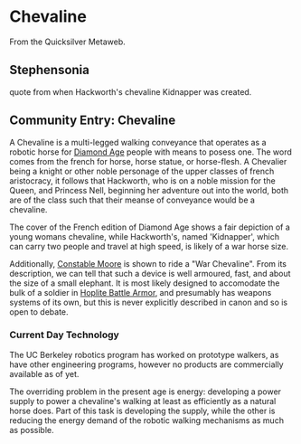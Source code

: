 
# Chevaline

From the Quicksilver Metaweb.

## Stephensonia



quote from when Hackworth's chevaline Kidnapper was created.

## Community Entry: Chevaline



A Chevaline is a multi-legged walking conveyance that operates as a robotic horse for [Diamond Age](/diamond-age) people with means to posess one. The word comes from the french for horse, horse statue, or horse-flesh. A Chevalier being a knight or other noble personage of the upper classes of french aristocracy, it follows that Hackworth, who is on a noble mission for the Queen, and Princess Nell, beginning her adventure out into the world, both are of the class such that their meanse of conveyance would be a chevaline.

The cover of the French edition of Diamond Age shows a fair depiction of a young womans chevaline, while Hackworth's, named 'Kidnapper', which can carry two people and travel at high speed, is likely of a war horse size.

Additionally, [Constable Moore](/constable-moore) is shown to ride a "War Chevaline". From its description, we can tell that such a device is well armoured, fast, and about the size of a small elephant. It is most likely designed to accomodate the bulk of a soldier in [Hoplite Battle Armor](/hoplite-battle-armor), and presumably has weapons systems of its own, but this is never explicitly described in canon and so is open to debate.

### Current Day Technology


The UC Berkeley robotics program has worked on prototype walkers, as have other engineering programs, however no products are commercially available as of yet.

The overriding problem in the present age is energy: developing a power supply to power a chevaline's walking at least as efficiently as a natural horse does. Part of this task is developing the supply, while the other is reducing the energy demand of the robotic walking mechanisms as much as possible.
